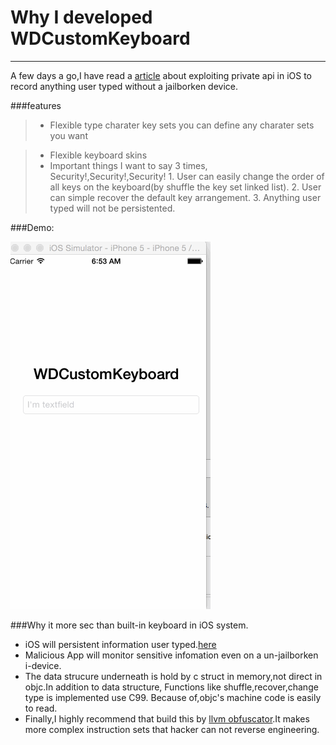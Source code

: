 # Why I developed WDCustomKeyboard

------

A few days a go,I have read a [article](http://iphonedevwiki.net/index.php/IOHIDFamily) about exploiting private api in iOS to record anything user typed without a jailborken device.


###features
 >* Flexible type charater key sets
 you can define any charater sets you want
 
 >* Flexible keyboard skins
 >* Important things I want to say 3 times,
 Security!,Security!,Security!
    1. User can easily change the order of all keys on the keyboard(by shuffle the key set linked list).
    2. User can simple recover the default key arrangement.
    3. Anything user typed will not be persistented.
    
###Demo:

 ![Demo](https://raw.githubusercontent.com/chenniaoc/WDCustomKeyboard/master/keyboard_demo.gif)
    
###Why it more sec than built-in keyboard in iOS system.
 * iOS will persistent information user typed.[here](http://lifehacker.com/5134799/safari-the-only-sure-fire-way-to-update-iphones-auto-correct-database)
 * Malicious App will monitor sensitive infomation even on a un-jailborken i-device.
 * The data strucure underneath is hold by c struct in memory,not direct in objc.In addition to data structure, Functions like shuffle,recover,change type is implemented use C99. Because of,objc's machine code is easily to read. 
 * Finally,I highly recommend that build this  by [llvm obfuscator](https://github.com/obfuscator-llvm/obfuscator).It makes more complex instruction sets that hacker can not reverse engineering.
